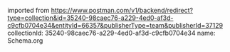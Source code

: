 imported from https://www.postman.com/v1/backend/redirect?type=collection&id=35240-98caec76-a229-4ed0-af3d-c9cfb0704e34&entityId=66357&publisherType=team&publisherId=37129
collectionId: 35240-98caec76-a229-4ed0-af3d-c9cfb0704e34
name: Schema.org